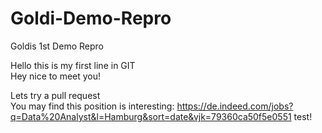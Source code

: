 # Goldi-Demo-Repro
Goldis 1st Demo Repro

Hello this is my first line in GIT  
Hey nice to meet you!

Lets try a pull request  
You may find this position is interesting: https://de.indeed.com/jobs?q=Data%20Analyst&l=Hamburg&sort=date&vjk=79360ca50f5e0551 
test!
